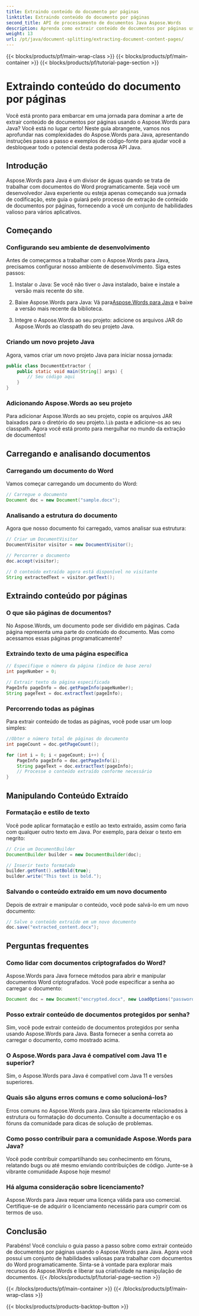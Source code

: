 ```yaml
---
title: Extraindo conteúdo do documento por páginas
linktitle: Extraindo conteúdo do documento por páginas
second_title: API de processamento de documentos Java Aspose.Words
description: Aprenda como extrair conteúdo de documentos por páginas usando Aspose.Words para Java. Este guia passo a passo com código-fonte fará de você um especialista em pouco tempo.
weight: 13
url: /pt/java/document-splitting/extracting-document-content-pages/
---
```


{{< blocks/products/pf/main-wrap-class >}}
{{< blocks/products/pf/main-container >}}
{{< blocks/products/pf/tutorial-page-section >}}

# Extraindo conteúdo do documento por páginas


Você está pronto para embarcar em uma jornada para dominar a arte de extrair conteúdo de documentos por páginas usando o Aspose.Words para Java? Você está no lugar certo! Neste guia abrangente, vamos nos aprofundar nas complexidades do Aspose.Words para Java, apresentando instruções passo a passo e exemplos de código-fonte para ajudar você a desbloquear todo o potencial desta poderosa API Java.

## Introdução

Aspose.Words para Java é um divisor de águas quando se trata de trabalhar com documentos do Word programaticamente. Seja você um desenvolvedor Java experiente ou esteja apenas começando sua jornada de codificação, este guia o guiará pelo processo de extração de conteúdo de documentos por páginas, fornecendo a você um conjunto de habilidades valioso para vários aplicativos.

## Começando

### Configurando seu ambiente de desenvolvimento

Antes de começarmos a trabalhar com o Aspose.Words para Java, precisamos configurar nosso ambiente de desenvolvimento. Siga estes passos:

1. Instalar o Java: Se você não tiver o Java instalado, baixe e instale a versão mais recente do site.

2.  Baixe Aspose.Words para Java: Vá para[Aspose.Words para Java](https://releases.aspose.com/words/java/) e baixe a versão mais recente da biblioteca.

3. Integre o Aspose.Words ao seu projeto: adicione os arquivos JAR do Aspose.Words ao classpath do seu projeto Java.

### Criando um novo projeto Java

Agora, vamos criar um novo projeto Java para iniciar nossa jornada:

```java
public class DocumentExtractor {
    public static void main(String[] args) {
        // Seu código aqui
    }
}
```

### Adicionando Aspose.Words ao seu projeto

Para adicionar Aspose.Words ao seu projeto, copie os arquivos JAR baixados para o diretório do seu projeto.`lib` pasta e adicione-os ao seu classpath. Agora você está pronto para mergulhar no mundo da extração de documentos!

## Carregando e analisando documentos

### Carregando um documento do Word

Vamos começar carregando um documento do Word:

```java
// Carregue o documento
Document doc = new Document("sample.docx");
```

### Analisando a estrutura do documento

Agora que nosso documento foi carregado, vamos analisar sua estrutura:

```java
// Criar um DocumentVisitor
DocumentVisitor visitor = new DocumentVisitor();

// Percorrer o documento
doc.accept(visitor);

// O conteúdo extraído agora está disponível no visitante
String extractedText = visitor.getText();
```

## Extraindo conteúdo por páginas

### O que são páginas de documentos?

No Aspose.Words, um documento pode ser dividido em páginas. Cada página representa uma parte do conteúdo do documento. Mas como acessamos essas páginas programaticamente?

### Extraindo texto de uma página específica

```java
// Especifique o número da página (índice de base zero)
int pageNumber = 0;

// Extrair texto da página especificada
PageInfo pageInfo = doc.getPageInfo(pageNumber);
String pageText = doc.extractText(pageInfo);
```

### Percorrendo todas as páginas

Para extrair conteúdo de todas as páginas, você pode usar um loop simples:

```java
//Obter o número total de páginas do documento
int pageCount = doc.getPageCount();

for (int i = 0; i < pageCount; i++) {
    PageInfo pageInfo = doc.getPageInfo(i);
    String pageText = doc.extractText(pageInfo);
    // Processe o conteúdo extraído conforme necessário
}
```

## Manipulando Conteúdo Extraído

### Formatação e estilo de texto

Você pode aplicar formatação e estilo ao texto extraído, assim como faria com qualquer outro texto em Java. Por exemplo, para deixar o texto em negrito:

```java
// Crie um DocumentBuilder
DocumentBuilder builder = new DocumentBuilder(doc);

// Inserir texto formatado
builder.getFont().setBold(true);
builder.write("This text is bold.");
```

### Salvando o conteúdo extraído em um novo documento

Depois de extrair e manipular o conteúdo, você pode salvá-lo em um novo documento:

```java
// Salve o conteúdo extraído em um novo documento
doc.save("extracted_content.docx");
```

## Perguntas frequentes

### Como lidar com documentos criptografados do Word?

Aspose.Words para Java fornece métodos para abrir e manipular documentos Word criptografados. Você pode especificar a senha ao carregar o documento:

```java
Document doc = new Document("encrypted.docx", new LoadOptions("password"));
```

### Posso extrair conteúdo de documentos protegidos por senha?

Sim, você pode extrair conteúdo de documentos protegidos por senha usando Aspose.Words para Java. Basta fornecer a senha correta ao carregar o documento, como mostrado acima.

### O Aspose.Words para Java é compatível com Java 11 e superior?

Sim, o Aspose.Words para Java é compatível com Java 11 e versões superiores.

### Quais são alguns erros comuns e como solucioná-los?

Erros comuns no Aspose.Words para Java são tipicamente relacionados à estrutura ou formatação do documento. Consulte a documentação e os fóruns da comunidade para dicas de solução de problemas.

### Como posso contribuir para a comunidade Aspose.Words para Java?

Você pode contribuir compartilhando seu conhecimento em fóruns, relatando bugs ou até mesmo enviando contribuições de código. Junte-se à vibrante comunidade Aspose hoje mesmo!

### Há alguma consideração sobre licenciamento?

Aspose.Words para Java requer uma licença válida para uso comercial. Certifique-se de adquirir o licenciamento necessário para cumprir com os termos de uso.

## Conclusão

Parabéns! Você concluiu o guia passo a passo sobre como extrair conteúdo de documentos por páginas usando o Aspose.Words para Java. Agora você possui um conjunto de habilidades valiosas para trabalhar com documentos do Word programaticamente. Sinta-se à vontade para explorar mais recursos do Aspose.Words e liberar sua criatividade na manipulação de documentos.
{{< /blocks/products/pf/tutorial-page-section >}}

{{< /blocks/products/pf/main-container >}}
{{< /blocks/products/pf/main-wrap-class >}}

{{< blocks/products/products-backtop-button >}}
